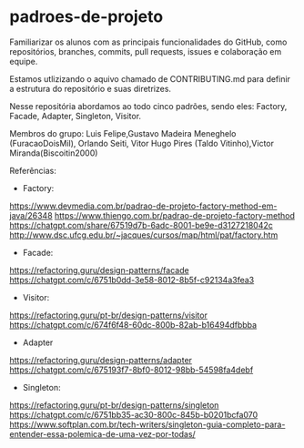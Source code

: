 # padroes-de-projeto
Familiarizar os alunos com as principais funcionalidades do GitHub, como repositórios, branches, commits, pull requests, issues e colaboração em equipe.

Estamos utlizizando o aquivo chamado de CONTRIBUTING.md para definir a estrutura do repositório e suas diretrizes.

Nesse repositória abordamos ao todo cinco padrões, sendo eles: Factory, Facade, Adapter, Singleton, Visitor.

Membros do grupo:  Luis Felipe,Gustavo Madeira Meneghelo (FuracaoDoisMil), Orlando Seiti, Vitor Hugo Pires (Taldo Vitinho),Victor Miranda(Biscoitin2000)

Referências: 

- Factory:

https://www.devmedia.com.br/padrao-de-projeto-factory-method-em-java/26348
https://www.thiengo.com.br/padrao-de-projeto-factory-method
https://chatgpt.com/share/67519d7b-6adc-8001-be9e-d3127218042c
http://www.dsc.ufcg.edu.br/~jacques/cursos/map/html/pat/factory.htm

- Facade:

https://refactoring.guru/design-patterns/facade
https://chatgpt.com/c/6751b0dd-3e58-8012-8b5f-c92134a3fea3

- Visitor:

https://refactoring.guru/pt-br/design-patterns/visitor
https://chatgpt.com/c/674f6f48-60dc-800b-82ab-b16494dfbbba

- Adapter

https://refactoring.guru/design-patterns/adapter
https://chatgpt.com/c/675193f7-8bf0-8012-98bb-54598fa4debf

- Singleton:

https://refactoring.guru/pt-br/design-patterns/singleton
https://chatgpt.com/c/6751bb35-ac30-800c-845b-b0201bcfa070
https://www.softplan.com.br/tech-writers/singleton-guia-completo-para-entender-essa-polemica-de-uma-vez-por-todas/

